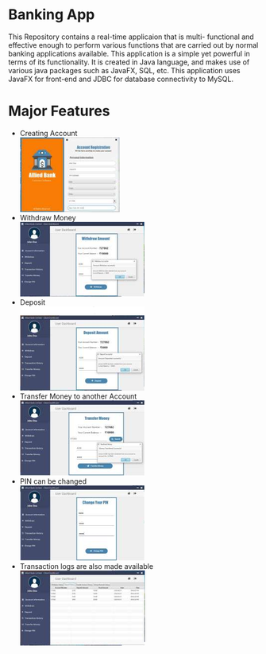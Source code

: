 # Banking App
This Repository contains a real-time applicaion that is multi- functional and effective enough to perform various functions that are carried out by normal banking applications available. This application is a simple yet powerful in terms of its functionality. It is created in Java language, and makes use of various java packages such as JavaFX, SQL, etc. This application uses JavaFX for front-end and JDBC for database connectivity to MySQL.

# Major Features
* Creating Account<br/>
 ![CreateAccount](/Images/NewAccount.JPG)
* Withdraw Money<br/>
![Withdraw](/Images/Withdraw.JPG)
* Deposit <br/>
![Deposit](/Images/Deposit.JPG)
* Transfer Money to another Account<br/>
![TransferMoney](/Images/Transfer.JPG)
* PIN can be changed<br/>
![Change PIN](/Images/PINchange.JPG)
* Transaction logs are also made available<br/>
![TransferLogs](/Images/TransHistory.JPG)
